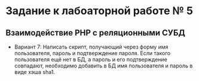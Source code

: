 # Задание к лабоаторной работе № 5
## Взаимодействие PHP с реляционными СУБД

- Вариант 7: Написать скрипт, получающий через форму имя пользователя, пароль и подтверждение пароля. Если такого пользователя ещё нет в БД, а пароль и его подтверждение совпадают, необходимо добавить в БД имя пользователя и пароль в виде хэша sha1.